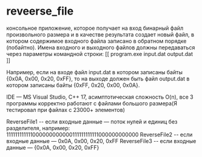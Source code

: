 # reveerse_file
консольное приложение, которое получает на вход бинарный файл произвольного размера и в качестве результата создает новый файл, в котором содержимое входного файла записано в обратном порядке (побайтно). Имена входного и выходного файлов должны передаваться через параметры командной строки:
[[
program.exe input.dat output.dat
]]

Например, если на входе файл input.dat в котором записаны байты {0x0A, 0x00, 0x20, 0xFF}, то на выходе должен быть файл output.dat в котором записаны байты {0xFF, 0x20, 0x00, 0x0A}.

IDE — MS Visual Studio, C++ 17, асимптотическая сложность O(n), все 3 программы корректно работают  с файлами большого размера(Я тестировал при файлах с 23000+ элементов)

ReverseFile1 --  если входные данные — поток нулей и единиц без разделителя, например: 111111111111000000000000111111111111000000000000
ReverseFile2 -- если входные данные — 0x0A, 0x00, 0x20, 0xFF
ReverseFile3 -- если входные данные — {0x0A, 0x00, 0x20, 0xFF}
